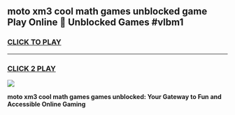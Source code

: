 
## moto xm3 cool math games unblocked game Play Online 👋 Unblocked Games #vlbm1
<h3>
<a href="https://premium.freeplayer.one?title=moto_xm3_cool_math_games&ref=21F">CLICK TO PLAY</a></h3>
<hr>

<h3>
<a href="https://premium.freeplayer.one?title=moto_xm3_cool_math_games&ref=21F">CLICK 2 PLAY</a>
  
</h3>

<a href="https://premium.freeplayer.one?title=moto_xm3_cool_math_games&ref=21F/"><img src="https://clearcache.store/games.png"></a>


**moto xm3 cool math games games unblocked: Your Gateway to Fun and Accessible Online Gaming**

